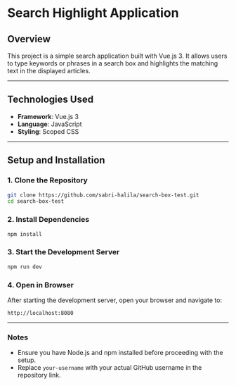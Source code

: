 # **Search Highlight Application**

## **Overview**
This project is a simple search application built with Vue.js 3. It allows users to type keywords or phrases in a search box and highlights the matching text in the displayed articles.

---

## **Technologies Used**
- **Framework**: Vue.js 3
- **Language**: JavaScript
- **Styling**: Scoped CSS

---

## **Setup and Installation**

### **1. Clone the Repository**
```bash
git clone https://github.com/sabri-halila/search-box-test.git
cd search-box-test 
```

### **2. Install Dependencies**
```bash
npm install
```

### **3. Start the Development Server**
```bash
npm run dev
```

### **4. Open in Browser**
After starting the development server, open your browser and navigate to:
```
http://localhost:8080
```

---

### **Notes**
- Ensure you have Node.js and npm installed before proceeding with the setup.
- Replace `your-username` with your actual GitHub username in the repository link.
